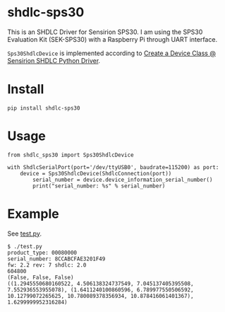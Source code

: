 # shdlc-sps30

This is an SHDLC Driver for Sensirion SPS30. I am using the SPS30 Evaluation Kit (SEK-SPS30) with a Raspberry Pi through UART interface.

`Sps30ShdlcDevice` is implemented according to [Create a Device Class @ Sensirion SHDLC Python Driver](https://sensirion.github.io/python-shdlc-driver/custom_commands.html#creating-a-device-class).

# Install

```
pip install shdlc-sps30
```

# Usage

```
from shdlc_sps30 import Sps30ShdlcDevice

with ShdlcSerialPort(port='/dev/ttyUSB0', baudrate=115200) as port:
	device = Sps30ShdlcDevice(ShdlcConnection(port))
        serial_number = device.device_information_serial_number()
        print("serial_number: %s" % serial_number)
```

# Example

See [test.py](test.py).

```
$ ./test.py
product_type: 00080000
serial_number: 8CCABCFAE3201F49
fw: 2.2 rev: 7 shdlc: 2.0
604800
(False, False, False)
((1.2945550680160522, 4.506138324737549, 7.045137405395508, 7.552936553955078), (1.6411240100860596, 6.789977550506592, 10.12799072265625, 10.780089378356934, 10.878416061401367), 1.6299999952316284)
```
